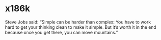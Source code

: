 # x186k



Steve Jobs said:
“Simple can be harder than complex:
You have to work hard to get your thinking clean to make it simple.
But it’s worth it in the end because once you get there, you can move mountains.”

